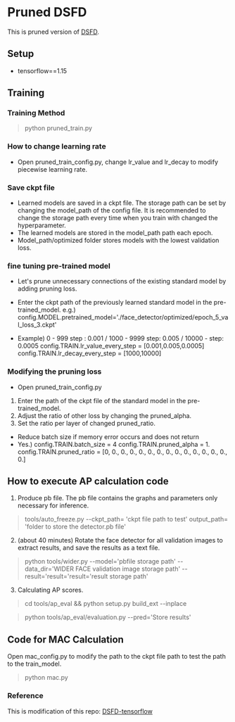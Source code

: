 # Pruned DSFD

This is pruned version of [DSFD](https://arxiv.org/abs/1810.10220).

## Setup
- tensorflow==1.15
## Training
### Training Method
> python pruned_train.py 

### How to change learning rate
* Open pruned_train_config.py, change lr_value and lr_decay to modify piecewise learning rate. 

### Save ckpt file
* Learned models are saved in a ckpt file. The storage path can be set by changing the model_path of the config file. It is recommended to change the storage path every time when you train with changed the hyperparameter.
* The learned models are stored in the model_path path each epoch.
* Model_path/optimized folder stores models with the lowest validation loss.

### fine tuning pre-trained model
* Let's prune unnecessary connections of the existing standard model by adding pruning loss.
* Enter the ckpt path of the previously learned standard model in the pre-trained_model.
e.g.) config.MODEL.pretrained_model='./face_detector/optimized/epoch_5_val_loss_3.ckpt'

* Example) 0 - 999 step : 0.001 / 1000 - 9999 step: 0.005 / 10000 - step: 0.0005
config.TRAIN.lr_value_every_step = [0.001,0.005,0.0005]
config.TRAIN.lr_decay_every_step = [1000,10000]

### Modifying the pruning loss
* Open pruned_train_config.py
1. Enter the path of the ckpt file of the standard model  in the pre-trained_model.
2. Adjust the ratio of other loss by changing the pruned_alpha.
3. Set the ratio per layer of changed pruned_ratio.
* Reduce batch size if memory error occurs and does not return
* Yes.)
config.TRAIN.batch_size = 4
config.TRAIN.pruned_alpha = 1.
config.TRAIN.pruned_ratio = [0, 0., 0., 0., 0., 0., 0., 0., 0., 0., 0., 0., 0., 0., 0.]

## How to execute AP calculation code

1. Produce pb file. The pb file contains the graphs and parameters only necessary for inference.
> tools/auto_freeze.py --ckpt_path= 'ckpt file path to test' output_path= 'folder to store the detector.pb file'

2. (about 40 minutes) Rotate the face detector for all validation images to extract results, and save the results as a text file.
> python tools/wider.py --model='pbfile storage path' --data_dir='WIDER FACE validation image storage path' --result='result='result='result storage path'

3. Calculating AP scores.

> cd tools/ap_eval && python setup.py build_ext --inplace

> python tools/ap_eval/evaluation.py --pred='Store results'

## Code for MAC Calculation
Open mac_config.py to modify the path to the ckpt file path to test the path to the train_model.

> python mac.py

### Reference
This is modification of this repo:
[DSFD-tensorflow](https://github.com/610265158/DSFD-tensorflow)
